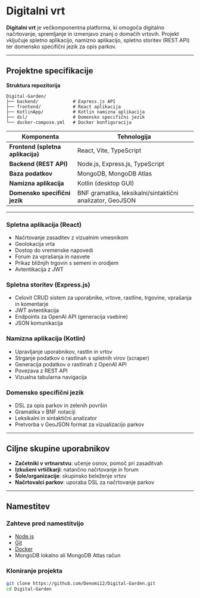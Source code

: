 # Digitalni vrt
    
**Digitalni vrt** je večkomponentna platforma, ki omogoča digitalno načrtovanje, spremljanje in izmenjavo znanj o domačih vrtovih. Projekt vključuje spletno aplikacijo, namizno aplikacijo, spletno storitev (REST API) ter domensko specifični jezik za opis parkov.

---

## Projektne specifikacije

**Struktura repozitorija**
```
Digital-Garden/
├── backend/             # Express.js API
├── frontend/            # React aplikacija
├── KotlinApp/           # Kotlin namizna aplikacija
├── dsl/                 # Domensko specifični jezik
└── docker-compose.yml   # Docker konfiguracija
```

| Komponenta                        | Tehnologija                                               |
| --------------------------------- | --------------------------------------------------------- |
| **Frontend (spletna aplikacija)** | React, Vite, TypeScript                                   |
| **Backend (REST API)**            | Node.js, Express.js, TypeScript                           |
| **Baza podatkov**                 | MongoDB, MongoDB Atlas                                    |
| **Namizna aplikacija**            | Kotlin (desktop GUI)                                      |
| **Domensko specifični jezik**     | BNF gramatika, leksikalni/sintaktični analizator, GeoJSON |

---

### Spletna aplikacija (React)

- Načrtovanje zasaditev z vizualnim vmesnikom
- Geolokacija vrta
- Dostop do vremenske napovedi
- Forum za vprašanja in nasvete
- Prikaz bližnjih trgovin s semeni in orodjem
- Avtentikacija z JWT


### Spletna storitev (Express.js)

- Celovit CRUD sistem za uporabnike, vrtove, rastline, trgovine, vprašanja in komentarje
- JWT avtentikacija
- Endpoints za OpenAI API (generacija vsebine)
- JSON komunikacija

### Namizna aplikacija (Kotlin)

- Upravljanje uporabnikov, rastlin in vrtov
- Strganje podatkov o rastlinah s spletnih virov (scraper)
- Generacija podatkov o rastlinah z OpenAI API
- Povezava z REST API
- Vizualna tabularna navigacija

### Domensko specifični jezik

- DSL za opis parkov in zelenih površin
- Gramatika v BNF notaciji
- Leksikalni in sintaktični analizator
- Pretvorba v GeoJSON format za vizualizacijo parkov

---

## Ciljne skupine uporabnikov

- **Začetniki v vrtnarstvu**: učenje osnov, pomoč pri zasaditvah
- **Izkušeni vrtičkarji**: natančno načrtovanje in forum
- **Šole/organizacije**: skupinsko beleženje vrtov
- **Načrtovalci parkov**: uporaba DSL za načrtovanje parkov

---

## Namestitev

### Zahteve pred namestitvijo

- [Node.js](https://nodejs.org/)
- [Git](https://git-scm.com/)
- [Docker](https://www.docker.com/)
- MongoDB lokalno ali MongoDB Atlas račun

### Kloniranje projekta

```bash
git clone https://github.com/Denomi12/Digital-Garden.git
cd Digital-Garden
```
